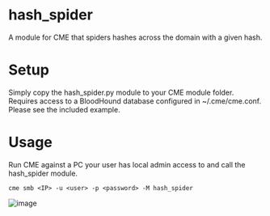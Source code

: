 # hash_spider
A module for CME that spiders hashes across the domain with a given hash.

# Setup
Simply copy the hash_spider.py module to your CME module folder. Requires access to a BloodHound database configured in ~/.cme/cme.conf. Please see the included example.

# Usage
Run CME against a PC your user has local admin access to and call the hash_spider module.
```
cme smb <IP> -u <user> -p <password> -M hash_spider
```
![image](https://user-images.githubusercontent.com/86318031/152021215-c5a7fc48-5428-45ce-a87f-552efb54acae.png)
